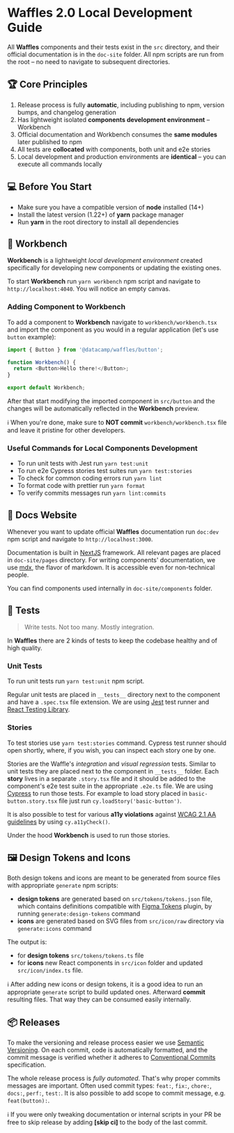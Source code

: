 # Waffles 2.0 Local Development Guide

All **Waffles** components and their tests exist in the `src` directory, and their official documentation is in the `doc-site` folder. All npm scripts are run from the root – no need to navigate to subsequent directories.

## 🏆 Core Principles

1. Release process is fully **automatic**, including publishing to npm, version bumps, and changelog generation
2. Has lightweight isolated **components development environment** – Workbench
3. Official documentation and Workbench consumes the **same modules** later published to npm
4. All tests are **collocated** with components, both unit and e2e stories
5. Local development and production environments are **identical** – you can execute all commands locally

## 💻 Before You Start

- Make sure you have a compatible version of **node** installed (14+)
- Install the latest version (1.22+) of **yarn** package manager
- Run **yarn** in the root directory to install all dependencies

## 🔧 Workbench

**Workbench** is a lightweight _local development environment_ created specifically for developing new components or updating the existing ones.

To start **Workbench** run `yarn workbench` npm script and navigate to `http://localhost:4040`. You will notice an empty canvas.

### Adding Component to Workbench

To add a component to **Workbench** navigate to `workbench/workbench.tsx` and import the component as you would in a regular application (let's use `button` example):

```js
import { Button } from '@datacamp/waffles/button';

function Workbench() {
  return <Button>Hello there!</Button>;
}

export default Workbench;
```

After that start modifying the imported component in `src/button` and the changes will be automatically reflected in the **Workbench** preview.

ℹ️ When you're done, make sure to **NOT commit** `workbench/workbench.tsx` file and leave it pristine for other developers.

### Useful Commands for Local Components Development

- To run unit tests with Jest run `yarn test:unit`
- To run e2e Cypress stories test suites run `yarn test:stories`
- To check for common coding errors run `yarn lint`
- To format code with prettier run `yarn format`
- To verify commits messages run `yarn lint:commits`

## 📄 Docs Website

Whenever you want to update official **Waffles** documentation run `doc:dev` npm script and navigate to `http://localhost:3000`.

Documentation is built in [NextJS](https://nextjs.org/docs) framework. All relevant pages are placed in `doc-site/pages` directory. For writing components' documentation, we use [mdx](https://mdxjs.com/), the flavor of markdown. It is accessible even for non-technical people.

You can find components used internally in `doc-site/components` folder.

## 🧪 Tests

> Write tests. Not too many. Mostly integration.

In **Waffles** there are 2 kinds of tests to keep the codebase healthy and of high quality.

### Unit Tests

To run unit tests run `yarn test:unit` npm script.

Regular unit tests are placed in `__tests__` directory next to the component and have a `.spec.tsx` file extension. We are using [Jest](https://jestjs.io/docs/getting-started) test runner and [React Testing Library](https://testing-library.com/docs/react-testing-library/intro/).

### Stories

To test stories use `yarn test:stories` command. Cypress test runner should open shortly, where, if you wish, you can inspect each story one by one.

Stories are the Waffle's _integration_ and _visual regression_ tests. Similar to unit tests they are placed next to the component in `__tests__` folder. Each **story** lives in a separate `.story.tsx` file and it should be added to the component's e2e test suite in the appropriate `.e2e.ts` file. We are using [Cypress](https://docs.cypress.io/) to run those tests. For example to load story placed in `basic-button.story.tsx` file just run `cy.loadStory('basic-button')`.

It is also possible to test for various **a11y violations** against [WCAG 2.1 AA guidelines](https://www.w3.org/TR/WCAG21/) by using `cy.a11yCheck()`.

Under the hood **Workbench** is used to run those stories.

## 🖼️ Design Tokens and Icons

Both design tokens and icons are meant to be generated from source files with appropriate `generate` npm scripts:

- **design tokens** are generated based on `src/tokens/tokens.json` file, which contains definitions compatible with [Figma Tokens](https://www.figma.com/community/plugin/843461159747178978/Figma-Tokens) plugin, by running `generate:design-tokens` command
- **icons** are generated based on SVG files from `src/icon/raw` directory via `generate:icons` command

The output is:

- for **design tokens** `src/tokens/tokens.ts` file
- for **icons** new React components in `src/icon` folder and updated `src/icon/index.ts` file.

ℹ️ After adding new icons or design tokens, it is a good idea to run an appropriate `generate` script to build updated ones. Afterward **commit** resulting files. That way they can be consumed easily internally.

## 📦 Releases

To make the versioning and release process easier we use [Semantic Versioning](https://semver.org/). On each commit, code is automatically formatted, and the commit message is verified whether it adheres to [Conventional Commits](https://www.conventionalcommits.org/en/v1.0.0/) specification.

The whole release process is _fully automated_. That's why proper commits messages are important. Often used commit types: `feat:`, `fix:`, `chore:`, `docs:`, `perf:`, `test:`. It is also possible to add scope to commit message, e.g. `feat(button):`.

ℹ️ If you were only tweaking documentation or internal scripts in your PR be free to skip release by adding **[skip ci]** to the body of the last commit.
